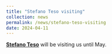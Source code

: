 ```yaml
---
title: "Stefano Teso visiting"
collection: news
permalink: /news/stefano-teso-visiting
date: 2024-04-11
---
```

<a href="https://stefanoteso.github.io/"><b>Stefano Teso</b></a> will be visiting us until May.
